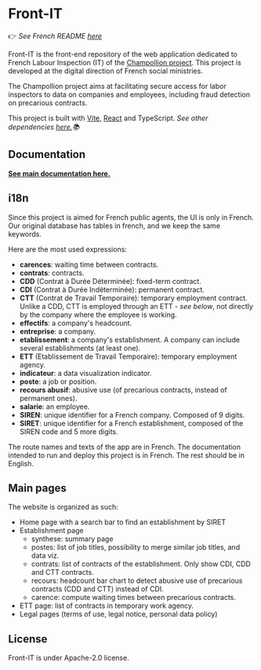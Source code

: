 # Front-IT

👉 _See French README [here](documentation/README.md)_

Front-IT is the front-end repository of the web application dedicated to French Labour Inspection (IT) of the [Champollion project](https://eig.etalab.gouv.fr/defis/champollion/).
This project is developed at the digital direction of French social ministries.

The Champollion project aims at facilitating secure access for labor inspectors to data on companies and employees, including fraud detection on precarious contracts.

This project is built with [Vite](https://vitejs.dev/), [React](https://fr.reactjs.org/) and TypeScript.
_See other dependencies [here.](documentation/5_dependances.md)📚_

## Documentation

**[See main documentation here.](documentation/)**

## i18n

Since this project is aimed for French public agents, the UI is only in French.
Our original database has tables in french, and we keep the same keywords.

Here are the most used expressions:

- **carences**: waiting time between contracts.
- **contrats**: contracts.
- **CDD** (Contrat à Durée Déterminée): fixed-term contract.
- **CDI** (Contrat à Durée Indéterminée): permanent contract.
- **CTT** (Contrat de Travail Temporaire): temporary employment contract. Unlike a CDD, CTT is employed through an ETT - _see below_, not directly by the company where the employee is working.
- **effectifs**: a company's headcount.
- **entreprise**: a company.
- **etablissement**: a company's establishment. A company can include several establishments (at least one).
- **ETT** (Etablissement de Travail Temporaire): temporary employment agency.
- **indicateur**: a data visualization indicator.
- **poste**: a job or position.
- **recours abusif**: abusive use (of precarious contracts, instead of permanent ones).
- **salarie**: an employee.
- **SIREN**: unique identifier for a French company. Composed of 9 digits.
- **SIRET**: unique identifier for a French establishment, composed of the SIREN code and 5 more digits.

The route names and texts of the app are in French. The documentation intended to run and deploy this project is in French. The rest should be in English.

## Main pages

The website is organized as such:

- Home page with a search bar to find an establishment by SIRET
- Establishment page
  - synthese: summary page
  - postes: list of job titles, possibility to merge similar job titles, and data viz.
  - contrats: list of contracts of the establishment. Only show CDI, CDD and CTT contracts.
  - recours: headcount bar chart to detect abusive use of precarious contracts (CDD and CTT) instead of CDI.
  - carence: compute waiting times between precarious contracts.
- ETT page: list of contracts in temporary work agency.
- Legal pages (terms of use, legal notice, personal data policy)

## License

Front-IT is under Apache-2.0 license.
